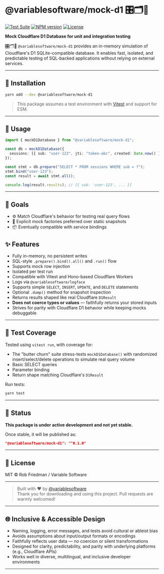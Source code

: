 # @variablesoftware/mock-d1 🎛️🗂️🧠

[![Test Suite](https://img.shields.io/badge/tests-passing-brightgreen)](https://github.com/variablesoftware/mock-d1/actions)
[![NPM version](https://img.shields.io/npm/v/@variablesoftware/mock-d1?style=flat-square)](https://www.npmjs.com/package/@variablesoftware/mock-d1)
[![License](https://img.shields.io/github/license/variablesoftware/mock-d1?style=flat-square)](https://github.com/variablesoftware/mock-d1/blob/main/LICENSE)

**Mock Cloudflare D1 Database for unit and integration testing**

🎛️🗂️🧠 `@variablesoftware/mock-d1` provides an in-memory simulation of Cloudflare's D1 SQLite-compatible database. It enables fast, isolated, and predictable testing of SQL-backed applications without relying on external services.

---

## 🔧 Installation

```bash
yarn add --dev @variablesoftware/mock-d1
```

> This package assumes a test environment with [Vitest](https://vitest.dev/) and support for ESM.

---

## 🚀 Usage

```ts
import { mockD1Database } from "@variablesoftware/mock-d1";

const db = mockD1Database({
  sessions: [{ sub: "user-123", jti: "token-abc", created: Date.now() }],
});

const stmt = db.prepare("SELECT * FROM sessions WHERE sub = ?");
stmt.bind("user-123");
const result = await stmt.all();

console.log(result.results); // [{ sub: 'user-123', ... }]
```

---

## 🎯 Goals

- ⚙ Match Cloudflare's behavior for testing real query flows
- 📐 Explicit mock factories preferred over static snapshots
- 📦 Eventually compatible with service bindings

## ✨ Features

- Fully in-memory, no persistent writes
- SQL-style `.prepare().bind().all()` and `.run()` flow
- Supports mock row injection
- Isolated per test run
- Compatible with Vitest and Hono-based Cloudflare Workers
- Logs via `@variablesoftware/logface`
- Supports simple `SELECT`, `INSERT`, `UPDATE`, and `DELETE` statements
- Optional `.dump()` method for snapshot inspection
- Returns results shaped like real Cloudflare `D1Result`
- **Does not coerce types or values** — faithfully returns your stored inputs
- Strives for parity with Cloudflare D1 behavior while keeping mocks debuggable

---

## 🧪 Test Coverage

Tested using `vitest run`, with coverage for:

- The "butter churn" suite stress-tests `mockD1Database()` with randomized insert/select/delete operations to simulate real query volume
- Basic SELECT queries
- Parameter binding
- Return shape matching Cloudflare's `D1Result`

Run tests:

```bash
yarn test
```

---

## 🚧 Status

**This package is under active development and not yet stable.**

Once stable, it will be published as:

```json
"@variablesoftware/mock-d1": "^0.1.0"
```

---

## 📄 License

MIT © Rob Friedman / Variable Software

---

> Built with ❤️ by [@variablesoftware](https://github.com/variablesoftware)  
> Thank you for downloading and using this project. Pull requests are warmly welcomed!

---

## 🌐 Inclusive & Accessible Design

- Naming, logging, error messages, and tests avoid cultural or ableist bias
- Avoids assumptions about input/output formats or encodings
- Faithfully reflects user data — no coercion or silent transformations
- Designed for clarity, predictability, and parity with underlying platforms (e.g., Cloudflare APIs)
- Works well in diverse, multilingual, and inclusive developer environments

---
